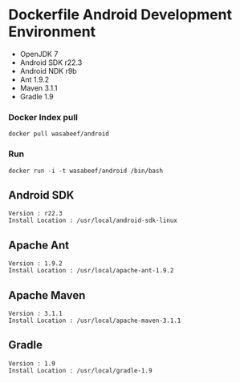 Dockerfile Android Development Environment
===========

 * OpenJDK 7
 * Android SDK r22.3
 * Android NDK r9b
 * Ant 1.9.2
 * Maven 3.1.1
 * Gradle 1.9


### Docker Index pull

    docker pull wasabeef/android

### Run

    docker run -i -t wasabeef/android /bin/bash

## Android SDK

    Version : r22.3
    Install Location : /usr/local/android-sdk-linux

## Apache Ant

    Version : 1.9.2
    Install Location : /usr/local/apache-ant-1.9.2

## Apache Maven

    Version : 3.1.1
    Install Location : /usr/local/apache-maven-3.1.1

## Gradle

    Version : 1.9
    Install Location : /usr/local/gradle-1.9
